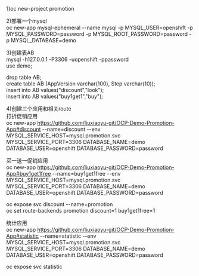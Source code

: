 1)oc new-project promotion

2)部署一个mysql<br>
oc new-app mysql-ephemeral --name mysql -p MYSQL_USER=openshift -p MYSQL_PASSWORD=password -p MYSQL_ROOT_PASSWORD=password -p MYSQL_DATABASE=demo

3)创建表AB<br>
mysql -h127.0.0.1 -P3306 -uopenshift -ppassword<br>
use demo;

drop table AB;<br>
create table AB (AppVersion varchar(100), Step varchar(10));<br>
insert into AB values("discount","look");<br>
insert into AB values("buy1get1","buy");

4)创建三个应用和相关route<br>
打折促销应用<br>
oc new-app https://github.com/liuxiaoyu-git/OCP-Demo-Promotion-App#discount --name=discount --env MYSQL_SERVICE_HOST=mysql.promotion.svc MYSQL_SERVICE_PORT=3306 DATABASE_NAME=demo DATABASE_USER=openshift DATABASE_PASSWORD=password

买一送一促销应用<br>
oc new-app https://github.com/liuxiaoyu-git/OCP-Demo-Promotion-App#buy1get1free --name=buy1get1free --env MYSQL_SERVICE_HOST=mysql.promotion.svc MYSQL_SERVICE_PORT=3306 DATABASE_NAME=demo DATABASE_USER=openshift DATABASE_PASSWORD=password

oc expose svc discount --name=promotion<br>
oc set route-backends promotion discount=1 buy1get1free=1

统计应用<br>
oc new-app https://github.com/liuxiaoyu-git/OCP-Demo-Promotion-App#statistic --name=statistic --env MYSQL_SERVICE_HOST=mysql.promotion.svc MYSQL_SERVICE_PORT=3306 DATABASE_NAME=demo DATABASE_USER=openshift DATABASE_PASSWORD=password

oc expose svc statistic
